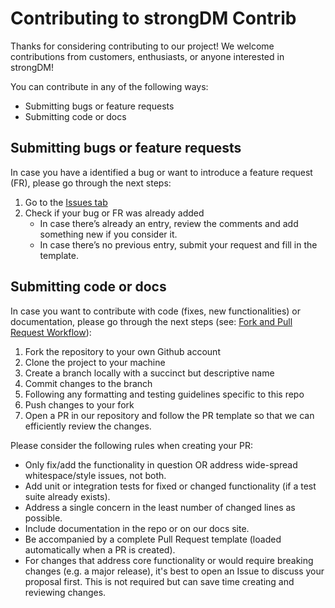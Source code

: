 # Contributing to strongDM Contrib

Thanks for considering contributing to our project! We welcome contributions from customers, enthusiasts, or anyone interested in strongDM!

You can contribute in any of the following ways:
* Submitting bugs or feature requests
* Submitting code or docs

## Submitting bugs or feature requests 

In case you have a identified a bug or want to introduce a feature request (FR), please go through the next steps:
1. Go to the [Issues tab](../../issues)
2. Check if your bug or FR was already added
    * In case there’s already an entry, review the comments and add something new if you consider it.
    * In case there’s no previous entry, submit your request and fill in the template.

## Submitting code or docs

In case you want to contribute with code (fixes, new functionalities) or documentation, please go through the next steps (see: [Fork and Pull Request Workflow](https://github.com/susam/gitpr)):
1. Fork the repository to your own Github account
2. Clone the project to your machine
3. Create a branch locally with a succinct but descriptive name
4. Commit changes to the branch
5. Following any formatting and testing guidelines specific to this repo
6. Push changes to your fork
7. Open a PR in our repository and follow the PR template so that we can efficiently review the changes.

Please consider the following rules when creating your PR:
* Only fix/add the functionality in question OR address wide-spread whitespace/style issues, not both.
* Add unit or integration tests for fixed or changed functionality (if a test suite already exists).
* Address a single concern in the least number of changed lines as possible.
* Include documentation in the repo or on our docs site.
* Be accompanied by a complete Pull Request template (loaded automatically when a PR is created).
* For changes that address core functionality or would require breaking changes (e.g. a major release), it's best to open an Issue to discuss your proposal first. This is not required but can save time creating and reviewing changes.






